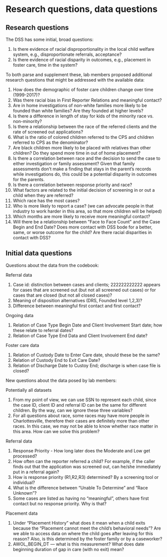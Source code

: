 # Research questions, data questions

## Research questions
The DSS has some initial, broad questions:

1. Is there evidence of racial disproportionality in the local child welfare system, e.g., disproportionate referrals, acceptance?
2. Is there evidence of racial disparity in outcomes, e.g., placement in foster care, time in the system?

To both parse and supplement these, lab members proposed additional research questions that might be addressed with the available data:

1. How does the demographic of foster care children change over time (1999-2017)?
2. Was there racial bias in First Reporter Relations and meaningful contact?
3. Are in home investigations of non-white families more likely to be founded than white families? Are they founded at higher levels?
4. Is there a difference in length of stay for kids of the minority race vs. non-minority?
5. Is there a relationship between the race of the referred clients and the rate of screened out applications? 
6. What is the ratio of colored children referred to the CPS and children referred to CPS as the denominator?
7. Are black children more likely to be placed with relatives than other children? Do they spend more time in out of home placement?
8. Is there a correlation between race and the decision to send the case to either investigation or family assessment? Given that family assessments don’t make a finding that stays in the parent’s records while investigations do, this could be a potential disparity in outcomes for the parents. 
9. Is there a correlation between response priority and race?
10. What factors are related to the initial decision of screening in or out a child when they are referred?
11. Which race has the most cases? 
12. Who is more likely to report a case? (we can advocate people in that industry to work harder in this area, so that more children will be helped)
13. Which months are more likely to receive more meaningful contact?
14. Will there be a relationship between "Face to Face Count" and the Case Begin and End Date? Does more contact with DSS bode for a better, same, or worse outcome for the child? Are there racial disparities in contact with DSS?

## Initial data questions
Questions about the data from the codebook:

Referral data
1. Case id: distinction between cases and clients; 222222222222 appears for cases that are screened out (but not all screened out cases) or for cases that are closed (but not all closed cases)?
2. Meaning of disposition alternatives (DRS, Founded level 1,2,3)?
3. Difference between meaningful first contact and first contact?

Ongoing data
1. Relation of Case Type Begin Date and Client Involvement Start date; how these relate to referral dates?
2. Relation of Case Type End Data and Client Involvement End date?

Foster care data
1. Relation of Custody Date to Enter Care date, should these be the same?
2. Relation of Custody End to Exit Care Date?
3. Relation of Discharge Date to Custoy End; discharge is when case file is closed?

New questions about the data posed by lab members:

Potentially all datasets
1. From my point of view, we can use SSN to represent each child, since the case ID, client ID and referral ID can be the same for different children. By the way, can we ignore these three variables?
2. For all questions about race, some races may have more people in Charlottesville, therefore their cases are definitely more than other races. In this case, we may not be able to know whether race matter in this area. How can we solve this problem?


Referral data
1. Response Priority - How long later does the Moderate and Low get processed?
2. How often can the reporter referred a child? For example, if the caller finds out that the application was screened out, can he/she immediately put in a referral again?
3. How is response priority (R1,R2,R3) determined? By a screening tool or individual?
4. What is the difference between “Unable To Determine” and “Race Unknown”?
5. Some cases are listed as having no “meaningful”, others have first contact but no response priority. Why is that?

Placement data
1. Under “Placement History” what does it mean when a child exits because the “Placement cannot meet the child’s behavioral needs”? Are we able to access data on where the child goes after leaving for this reason? Also, is this determined by the foster family or by a caseworker?
2. AWOL_BEGIN_DT — what is this measurement? What does date beginning duration of gap in care (with no exit) mean?


